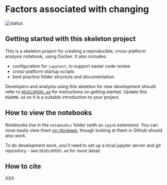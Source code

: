 # Factors associated with changing

![status](https://github.com/ebmdatalab/custom-docker/workflows/Notebook%20checks/badge.svg)

## Getting started with this skeleton project

This is a skeleton project for creating a reproducible, cross-platform
analysis notebook, using Docker.  It also includes:

* configuration for `jupytext`, to support easier code review
* cross-platform startup scripts
* best practice folder structure and documentation

Developers and analysts using this skeleton for new development should
refer to [`DEVELOPERS.md`](DEVELOPERS.md) for instructions on getting
started.  Update this `README.md` so it is a suitable introduction to
your project.

## How to view the notebooks

Notebooks live in the `notebooks/` folder (with an `ipynb`
extension). You can most easily view them [on
nbviewer](https://nbviewer.jupyter.org/github/ebmdatalab/seb-docker-test/tree/master/notebooks/),
though looking at them in Github should also work.

To do development work, you'll need to set up a local jupyter server
and git repository - see `DEVELOPERS.md` for more detail.

## How to cite

XXX
